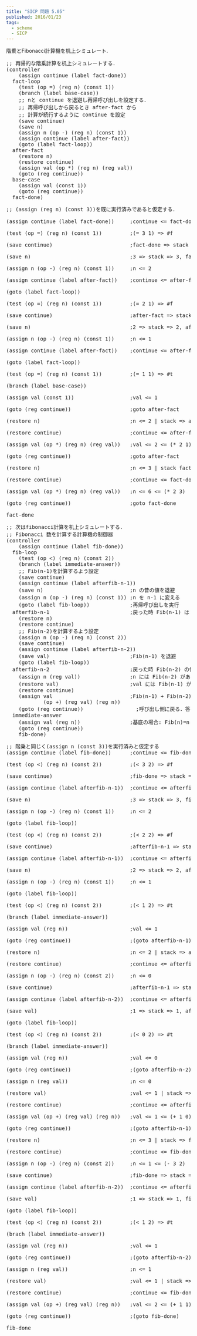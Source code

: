 ```yaml
---
title: "SICP 問題 5.05"
published: 2016/01/23
tags:
  - scheme
  - SICP
---
```


<p>階乗とFibonacci計算機を机上シミュレート.</p>

<pre class="code lang-scheme" data-lang="scheme" data-unlink><span class="synComment">;; 再帰的な階乗計算を机上シミュレートする．</span>
<span class="synSpecial">(</span>controller
    <span class="synSpecial">(</span>assign continue <span class="synSpecial">(</span>label fact-done<span class="synSpecial">))</span>
  fact-loop
    <span class="synSpecial">(</span>test <span class="synSpecial">(</span>op <span class="synIdentifier">=</span><span class="synSpecial">)</span> <span class="synSpecial">(</span>reg n<span class="synSpecial">)</span> <span class="synSpecial">(</span>const <span class="synConstant">1</span><span class="synSpecial">))</span>
    <span class="synSpecial">(</span>branch <span class="synSpecial">(</span>label base-case<span class="synSpecial">))</span>
    <span class="synComment">;; nと continue を退避し再帰呼び出しを設定する．</span>
    <span class="synComment">;; 再帰呼び出しから戻るとき after-fact から</span>
    <span class="synComment">;; 計算が続行するように continue を設定</span>
    <span class="synSpecial">(</span>save continue<span class="synSpecial">)</span>
    <span class="synSpecial">(</span>save n<span class="synSpecial">)</span>
    <span class="synSpecial">(</span>assign n <span class="synSpecial">(</span>op <span class="synIdentifier">-</span><span class="synSpecial">)</span> <span class="synSpecial">(</span>reg n<span class="synSpecial">)</span> <span class="synSpecial">(</span>const <span class="synConstant">1</span><span class="synSpecial">))</span>
    <span class="synSpecial">(</span>assign continue <span class="synSpecial">(</span>label after-fact<span class="synSpecial">))</span>
    <span class="synSpecial">(</span>goto <span class="synSpecial">(</span>label fact-loop<span class="synSpecial">))</span>
  after-fact
    <span class="synSpecial">(</span>restore n<span class="synSpecial">)</span>
    <span class="synSpecial">(</span>restore continue<span class="synSpecial">)</span>
    <span class="synSpecial">(</span>assign val <span class="synSpecial">(</span>op <span class="synIdentifier">*</span><span class="synSpecial">)</span> <span class="synSpecial">(</span>reg n<span class="synSpecial">)</span> <span class="synSpecial">(</span>reg val<span class="synSpecial">))</span>
    <span class="synSpecial">(</span>goto <span class="synSpecial">(</span>reg continue<span class="synSpecial">))</span>
  base-case
    <span class="synSpecial">(</span>assign val <span class="synSpecial">(</span>const <span class="synConstant">1</span><span class="synSpecial">))</span>
    <span class="synSpecial">(</span>goto <span class="synSpecial">(</span>reg continue<span class="synSpecial">))</span>
  fact-done<span class="synSpecial">)</span>
</pre>




<pre class="code lang-scheme" data-lang="scheme" data-unlink><span class="synComment">;; (assign (reg n) (const 3))を既に実行済みであると仮定する．</span>

<span class="synSpecial">(</span>assign continue <span class="synSpecial">(</span>label fact-done<span class="synSpecial">))</span>     <span class="synComment">;continue &lt;= fact-done</span>

<span class="synSpecial">(</span>test <span class="synSpecial">(</span>op <span class="synIdentifier">=</span><span class="synSpecial">)</span> <span class="synSpecial">(</span>reg n<span class="synSpecial">)</span> <span class="synSpecial">(</span>const <span class="synConstant">1</span><span class="synSpecial">))</span>         <span class="synComment">;(= 3 1) =&gt; #f</span>

<span class="synSpecial">(</span>save continue<span class="synSpecial">)</span>                         <span class="synComment">;fact-done =&gt; stack =&gt; fact-done</span>

<span class="synSpecial">(</span>save n<span class="synSpecial">)</span>                                <span class="synComment">;3 =&gt; stack =&gt; 3, fact-done</span>

<span class="synSpecial">(</span>assign n <span class="synSpecial">(</span>op <span class="synIdentifier">-</span><span class="synSpecial">)</span> <span class="synSpecial">(</span>reg n<span class="synSpecial">)</span> <span class="synSpecial">(</span>const <span class="synConstant">1</span><span class="synSpecial">))</span>     <span class="synComment">;n &lt;= 2</span>

<span class="synSpecial">(</span>assign continue <span class="synSpecial">(</span>label after-fact<span class="synSpecial">))</span>    <span class="synComment">;continue &lt;= after-fact</span>

<span class="synSpecial">(</span>goto <span class="synSpecial">(</span>label fact-loop<span class="synSpecial">))</span>

<span class="synSpecial">(</span>test <span class="synSpecial">(</span>op <span class="synIdentifier">=</span><span class="synSpecial">)</span> <span class="synSpecial">(</span>reg n<span class="synSpecial">)</span> <span class="synSpecial">(</span>const <span class="synConstant">1</span><span class="synSpecial">))</span>         <span class="synComment">;(= 2 1) =&gt; #f</span>

<span class="synSpecial">(</span>save continue<span class="synSpecial">)</span>                         <span class="synComment">;after-fact =&gt; stack =&gt; after-fact, 3, fact-done</span>

<span class="synSpecial">(</span>save n<span class="synSpecial">)</span>                                <span class="synComment">;2 =&gt; stack =&gt; 2, after-fact, 3, fact-done</span>

<span class="synSpecial">(</span>assign n <span class="synSpecial">(</span>op <span class="synIdentifier">-</span><span class="synSpecial">)</span> <span class="synSpecial">(</span>reg n<span class="synSpecial">)</span> <span class="synSpecial">(</span>const <span class="synConstant">1</span><span class="synSpecial">))</span>     <span class="synComment">;n &lt;= 1</span>

<span class="synSpecial">(</span>assign continue <span class="synSpecial">(</span>label after-fact<span class="synSpecial">))</span>    <span class="synComment">;continue &lt;= after-fact</span>

<span class="synSpecial">(</span>goto <span class="synSpecial">(</span>label fact-loop<span class="synSpecial">))</span>

<span class="synSpecial">(</span>test <span class="synSpecial">(</span>op <span class="synIdentifier">=</span><span class="synSpecial">)</span> <span class="synSpecial">(</span>reg n<span class="synSpecial">)</span> <span class="synSpecial">(</span>const <span class="synConstant">1</span><span class="synSpecial">))</span>         <span class="synComment">;(= 1 1) =&gt; #t</span>

<span class="synSpecial">(</span>branch <span class="synSpecial">(</span>label base-case<span class="synSpecial">))</span>

<span class="synSpecial">(</span>assign val <span class="synSpecial">(</span>const <span class="synConstant">1</span><span class="synSpecial">))</span>                  <span class="synComment">;val &lt;= 1</span>

<span class="synSpecial">(</span>goto <span class="synSpecial">(</span>reg continue<span class="synSpecial">))</span>                   <span class="synComment">;goto after-fact</span>

<span class="synSpecial">(</span>restore n<span class="synSpecial">)</span>                             <span class="synComment">;n &lt;= 2 | stack =&gt; after-fact, 3, fact-done</span>

<span class="synSpecial">(</span>restore continue<span class="synSpecial">)</span>                      <span class="synComment">;continue &lt;= after-fact | stack =&gt; 3, fact-done</span>

<span class="synSpecial">(</span>assign val <span class="synSpecial">(</span>op <span class="synIdentifier">*</span><span class="synSpecial">)</span> <span class="synSpecial">(</span>reg n<span class="synSpecial">)</span> <span class="synSpecial">(</span>reg val<span class="synSpecial">))</span>   <span class="synComment">;val &lt;= 2 &lt;= (* 2 1)</span>

<span class="synSpecial">(</span>goto <span class="synSpecial">(</span>reg continue<span class="synSpecial">))</span>                   <span class="synComment">;goto after-fact</span>

<span class="synSpecial">(</span>restore n<span class="synSpecial">)</span>                             <span class="synComment">;n &lt;= 3 | stack fact-done</span>

<span class="synSpecial">(</span>restore continue<span class="synSpecial">)</span>                      <span class="synComment">;continue &lt;= fact-done | stack =&gt; null</span>

<span class="synSpecial">(</span>assign val <span class="synSpecial">(</span>op <span class="synIdentifier">*</span><span class="synSpecial">)</span> <span class="synSpecial">(</span>reg n<span class="synSpecial">)</span> <span class="synSpecial">(</span>reg val<span class="synSpecial">))</span>   <span class="synComment">;n &lt;= 6 &lt;= (* 2 3)</span>

<span class="synSpecial">(</span>goto <span class="synSpecial">(</span>reg continue<span class="synSpecial">))</span>                   <span class="synComment">;goto fact-done</span>

fact-done
</pre>




<pre class="code lang-scheme" data-lang="scheme" data-unlink><span class="synComment">;; 次はfibonacci計算を机上シミュレートする．</span>
<span class="synComment">;; Fibonacci 数を計算する計算機の制御器</span>
<span class="synSpecial">(</span>controller
    <span class="synSpecial">(</span>assign continue <span class="synSpecial">(</span>label fib-done<span class="synSpecial">))</span>
  fib-loop
    <span class="synSpecial">(</span>test <span class="synSpecial">(</span>op <span class="synIdentifier">&lt;</span><span class="synSpecial">)</span> <span class="synSpecial">(</span>reg n<span class="synSpecial">)</span> <span class="synSpecial">(</span>const <span class="synConstant">2</span><span class="synSpecial">))</span>
    <span class="synSpecial">(</span>branch <span class="synSpecial">(</span>label immediate-answer<span class="synSpecial">))</span>
    <span class="synComment">;; Fib(n-1)を計算するよう設定</span>
    <span class="synSpecial">(</span>save continue<span class="synSpecial">)</span>
    <span class="synSpecial">(</span>assign continue <span class="synSpecial">(</span>label afterfib-n-1<span class="synSpecial">))</span>
    <span class="synSpecial">(</span>save n<span class="synSpecial">)</span>                            <span class="synComment">;n の昔の値を退避</span>
    <span class="synSpecial">(</span>assign n <span class="synSpecial">(</span>op <span class="synIdentifier">-</span><span class="synSpecial">)</span> <span class="synSpecial">(</span>reg n<span class="synSpecial">)</span> <span class="synSpecial">(</span>const <span class="synConstant">1</span><span class="synSpecial">))</span> <span class="synComment">;n を n-1 に変える</span>
    <span class="synSpecial">(</span>goto <span class="synSpecial">(</span>label fib-loop<span class="synSpecial">))</span>             <span class="synComment">;再帰呼び出しを実行</span>
  afterfib-n-1                          <span class="synComment">;戻った時 Fib(n-1) は val にある</span>
    <span class="synSpecial">(</span>restore n<span class="synSpecial">)</span>
    <span class="synSpecial">(</span>restore continue<span class="synSpecial">)</span>
    <span class="synComment">;; Fib(n-2)を計算するよう設定</span>
    <span class="synSpecial">(</span>assign n <span class="synSpecial">(</span>op <span class="synIdentifier">-</span><span class="synSpecial">)</span> <span class="synSpecial">(</span>reg n<span class="synSpecial">)</span> <span class="synSpecial">(</span>const <span class="synConstant">2</span><span class="synSpecial">))</span>
    <span class="synSpecial">(</span>save continue<span class="synSpecial">)</span>
    <span class="synSpecial">(</span>assign continue <span class="synSpecial">(</span>label afterfib-n-2<span class="synSpecial">))</span>
    <span class="synSpecial">(</span>save val<span class="synSpecial">)</span>                          <span class="synComment">;Fib(n-1) を退避</span>
    <span class="synSpecial">(</span>goto <span class="synSpecial">(</span>label fib-loop<span class="synSpecial">))</span>
  afterfib-n-2                          <span class="synComment">;戻った時 Fib(n-2) の値は val にある</span>
    <span class="synSpecial">(</span>assign n <span class="synSpecial">(</span>reg val<span class="synSpecial">))</span>                <span class="synComment">;n には Fib(n-2) がある</span>
    <span class="synSpecial">(</span>restore val<span class="synSpecial">)</span>                       <span class="synComment">;val には Fib(n-1) がある</span>
    <span class="synSpecial">(</span>restore continue<span class="synSpecial">)</span>
    <span class="synSpecial">(</span>assign val                         <span class="synComment">;Fib(n-1) + Fib(n-2)</span>
            <span class="synSpecial">(</span>op <span class="synIdentifier">+</span><span class="synSpecial">)</span> <span class="synSpecial">(</span>reg val<span class="synSpecial">)</span> <span class="synSpecial">(</span>reg n<span class="synSpecial">))</span>
    <span class="synSpecial">(</span>goto <span class="synSpecial">(</span>reg continue<span class="synSpecial">))</span>                 <span class="synComment">;呼び出し側に戻る．答えは val にある</span>
  immediate-answer
    <span class="synSpecial">(</span>assign val <span class="synSpecial">(</span>reg n<span class="synSpecial">))</span>                <span class="synComment">;基底の場合: Fib(n)=n</span>
    <span class="synSpecial">(</span>goto <span class="synSpecial">(</span>reg continue<span class="synSpecial">))</span>
    fib-done<span class="synSpecial">)</span>
</pre>




<pre class="code lang-scheme" data-lang="scheme" data-unlink><span class="synComment">;; 階乗と同じく(assign n (const 3))を実行済みと仮定する</span>
<span class="synSpecial">(</span>assign continue <span class="synSpecial">(</span>label fib-done<span class="synSpecial">))</span>      <span class="synComment">;continue &lt;= fib-done</span>

<span class="synSpecial">(</span>test <span class="synSpecial">(</span>op <span class="synIdentifier">&lt;</span><span class="synSpecial">)</span> <span class="synSpecial">(</span>reg n<span class="synSpecial">)</span> <span class="synSpecial">(</span>const <span class="synConstant">2</span><span class="synSpecial">))</span>         <span class="synComment">;(&lt; 3 2) =&gt; #f</span>

<span class="synSpecial">(</span>save continue<span class="synSpecial">)</span>                         <span class="synComment">;fib-done =&gt; stack =&gt; fib-done</span>

<span class="synSpecial">(</span>assign continue <span class="synSpecial">(</span>label afterfib-n-1<span class="synSpecial">))</span>  <span class="synComment">;continue &lt;= afterfib-n-1</span>

<span class="synSpecial">(</span>save n<span class="synSpecial">)</span>                                <span class="synComment">;3 =&gt; stack =&gt; 3, fib-done</span>

<span class="synSpecial">(</span>assign n <span class="synSpecial">(</span>op <span class="synIdentifier">-</span><span class="synSpecial">)</span> <span class="synSpecial">(</span>reg n<span class="synSpecial">)</span> <span class="synSpecial">(</span>const <span class="synConstant">1</span><span class="synSpecial">))</span>     <span class="synComment">;n &lt;= 2</span>

<span class="synSpecial">(</span>goto <span class="synSpecial">(</span>label fib-loop<span class="synSpecial">))</span>

<span class="synSpecial">(</span>test <span class="synSpecial">(</span>op <span class="synIdentifier">&lt;</span><span class="synSpecial">)</span> <span class="synSpecial">(</span>reg n<span class="synSpecial">)</span> <span class="synSpecial">(</span>const <span class="synConstant">2</span><span class="synSpecial">))</span>         <span class="synComment">;(&lt; 2 2) =&gt; #f</span>

<span class="synSpecial">(</span>save continue<span class="synSpecial">)</span>                         <span class="synComment">;afterfib-n-1 =&gt; stack =&gt; afterfib-n-1, 3, fib-done</span>

<span class="synSpecial">(</span>assign continue <span class="synSpecial">(</span>label afterfib-n-1<span class="synSpecial">))</span>  <span class="synComment">;continue &lt;= afterfib-n-1</span>

<span class="synSpecial">(</span>save n<span class="synSpecial">)</span>                                <span class="synComment">;2 =&gt; stack =&gt; 2, afterfib-n-1, 3, fib-done</span>

<span class="synSpecial">(</span>assign n <span class="synSpecial">(</span>op <span class="synIdentifier">-</span><span class="synSpecial">)</span> <span class="synSpecial">(</span>reg n<span class="synSpecial">)</span> <span class="synSpecial">(</span>const <span class="synConstant">1</span><span class="synSpecial">))</span>     <span class="synComment">;n &lt;= 1</span>

<span class="synSpecial">(</span>goto <span class="synSpecial">(</span>label fib-loop<span class="synSpecial">))</span>

<span class="synSpecial">(</span>test <span class="synSpecial">(</span>op <span class="synIdentifier">&lt;</span><span class="synSpecial">)</span> <span class="synSpecial">(</span>reg n<span class="synSpecial">)</span> <span class="synSpecial">(</span>const <span class="synConstant">2</span><span class="synSpecial">))</span>         <span class="synComment">;(&lt; 1 2) =&gt; #t</span>

<span class="synSpecial">(</span>branch <span class="synSpecial">(</span>label immediate-answer<span class="synSpecial">))</span>

<span class="synSpecial">(</span>assign val <span class="synSpecial">(</span>reg n<span class="synSpecial">))</span>                    <span class="synComment">;val &lt;= 1</span>

<span class="synSpecial">(</span>goto <span class="synSpecial">(</span>reg continue<span class="synSpecial">))</span>                   <span class="synComment">;(goto afterfib-n-1)</span>

<span class="synSpecial">(</span>restore n<span class="synSpecial">)</span>                             <span class="synComment">;n &lt;= 2 | stack =&gt; afterfib-n-1, 3, fib-done</span>

<span class="synSpecial">(</span>restore continue<span class="synSpecial">)</span>                      <span class="synComment">;continue &lt;= afterfib-n-1 | stack =&gt; 3, fib-done</span>

<span class="synSpecial">(</span>assign n <span class="synSpecial">(</span>op <span class="synIdentifier">-</span><span class="synSpecial">)</span> <span class="synSpecial">(</span>reg n<span class="synSpecial">)</span> <span class="synSpecial">(</span>const <span class="synConstant">2</span><span class="synSpecial">))</span>     <span class="synComment">;n &lt;= 0</span>

<span class="synSpecial">(</span>save continue<span class="synSpecial">)</span>                         <span class="synComment">;afterfib-n-1 =&gt; stack =&gt;afterfib-n-1, 3, fib-done</span>

<span class="synSpecial">(</span>assign continue <span class="synSpecial">(</span>label afterfib-n-2<span class="synSpecial">))</span>  <span class="synComment">;continue &lt;= afterfib-n-2</span>

<span class="synSpecial">(</span>save val<span class="synSpecial">)</span>                              <span class="synComment">;1 =&gt; stack =&gt; 1, afterfib-n-1, 3, fib-done</span>

<span class="synSpecial">(</span>goto <span class="synSpecial">(</span>label fib-loop<span class="synSpecial">))</span>

<span class="synSpecial">(</span>test <span class="synSpecial">(</span>op <span class="synIdentifier">&lt;</span><span class="synSpecial">)</span> <span class="synSpecial">(</span>reg n<span class="synSpecial">)</span> <span class="synSpecial">(</span>const <span class="synConstant">2</span><span class="synSpecial">))</span>         <span class="synComment">;(&lt; 0 2) =&gt; #t</span>

<span class="synSpecial">(</span>branch <span class="synSpecial">(</span>label immediate-answer<span class="synSpecial">))</span>

<span class="synSpecial">(</span>assign val <span class="synSpecial">(</span>reg n<span class="synSpecial">))</span>                    <span class="synComment">;val &lt;= 0</span>

<span class="synSpecial">(</span>goto <span class="synSpecial">(</span>reg continue<span class="synSpecial">))</span>                   <span class="synComment">;(goto afterfib-n-2)</span>

<span class="synSpecial">(</span>assign n <span class="synSpecial">(</span>reg val<span class="synSpecial">))</span>                    <span class="synComment">;n &lt;= 0</span>

<span class="synSpecial">(</span>restore val<span class="synSpecial">)</span>                           <span class="synComment">;val &lt;= 1 | stack =&gt; afterfib-n-1, 3, fib-done</span>

<span class="synSpecial">(</span>restore continue<span class="synSpecial">)</span>                      <span class="synComment">;continue &lt;= afterfib-n-1 | stack =&gt; 3, fib-done</span>

<span class="synSpecial">(</span>assign val <span class="synSpecial">(</span>op <span class="synIdentifier">+</span><span class="synSpecial">)</span> <span class="synSpecial">(</span>reg val<span class="synSpecial">)</span> <span class="synSpecial">(</span>reg n<span class="synSpecial">))</span>   <span class="synComment">;val &lt;= 1 &lt;= (+ 1 0)</span>

<span class="synSpecial">(</span>goto <span class="synSpecial">(</span>reg continue<span class="synSpecial">))</span>                   <span class="synComment">;(goto afterfib-n-1)</span>

<span class="synSpecial">(</span>restore n<span class="synSpecial">)</span>                             <span class="synComment">;n &lt;= 3 | stack =&gt; fib-done</span>

<span class="synSpecial">(</span>restore continue<span class="synSpecial">)</span>                      <span class="synComment">;continue &lt;= fib-done | stack =&gt; null</span>

<span class="synSpecial">(</span>assign n <span class="synSpecial">(</span>op <span class="synIdentifier">-</span><span class="synSpecial">)</span> <span class="synSpecial">(</span>reg n<span class="synSpecial">)</span> <span class="synSpecial">(</span>const <span class="synConstant">2</span><span class="synSpecial">))</span>     <span class="synComment">;n &lt;= 1 &lt;= (- 3 2)</span>

<span class="synSpecial">(</span>save continue<span class="synSpecial">)</span>                         <span class="synComment">;fib-done =&gt; stack =&gt; fib-done</span>

<span class="synSpecial">(</span>assign continue <span class="synSpecial">(</span>label afterfib-n-2<span class="synSpecial">))</span>  <span class="synComment">;continue &lt;= afterfib-n-2</span>

<span class="synSpecial">(</span>save val<span class="synSpecial">)</span>                              <span class="synComment">;1 =&gt; stack =&gt; 1, fib-done</span>

<span class="synSpecial">(</span>goto <span class="synSpecial">(</span>label fib-loop<span class="synSpecial">))</span>

<span class="synSpecial">(</span>test <span class="synSpecial">(</span>op <span class="synIdentifier">&lt;</span><span class="synSpecial">)</span> <span class="synSpecial">(</span>reg n<span class="synSpecial">)</span> <span class="synSpecial">(</span>const <span class="synConstant">2</span><span class="synSpecial">))</span>         <span class="synComment">;(&lt; 1 2) =&gt; #t</span>

<span class="synSpecial">(</span>brach <span class="synSpecial">(</span>label immediate-answer<span class="synSpecial">))</span>

<span class="synSpecial">(</span>assign val <span class="synSpecial">(</span>reg n<span class="synSpecial">))</span>                    <span class="synComment">;val &lt;= 1</span>

<span class="synSpecial">(</span>goto <span class="synSpecial">(</span>reg continue<span class="synSpecial">))</span>                   <span class="synComment">;(goto afterfib-n-2)</span>

<span class="synSpecial">(</span>assign n <span class="synSpecial">(</span>reg val<span class="synSpecial">))</span>                    <span class="synComment">;n &lt;= 1</span>

<span class="synSpecial">(</span>restore val<span class="synSpecial">)</span>                           <span class="synComment">;val &lt;= 1 | stack =&gt; fib-done</span>

<span class="synSpecial">(</span>restore continue<span class="synSpecial">)</span>                      <span class="synComment">;continue &lt;= fib-done</span>

<span class="synSpecial">(</span>assign val <span class="synSpecial">(</span>op <span class="synIdentifier">+</span><span class="synSpecial">)</span> <span class="synSpecial">(</span>reg val<span class="synSpecial">)</span> <span class="synSpecial">(</span>reg n<span class="synSpecial">))</span>   <span class="synComment">;val &lt;= 2 &lt;= (+ 1 1)</span>

<span class="synSpecial">(</span>goto <span class="synSpecial">(</span>reg continue<span class="synSpecial">))</span>                   <span class="synComment">;(goto fib-done)</span>

fib-done
</pre>


